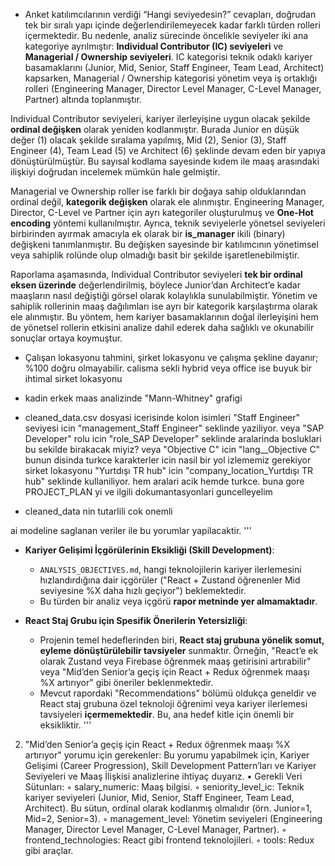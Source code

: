 - Anket katılımcılarının verdiği “Hangi seviyedesin?” cevapları, doğrudan tek bir sıralı yapı içinde değerlendirilemeyecek kadar farklı türden rolleri içermektedir. Bu nedenle, analiz sürecinde öncelikle seviyeler iki ana kategoriye ayrılmıştır: **Individual Contributor (IC) seviyeleri** ve **Managerial / Ownership seviyeleri**. IC kategorisi teknik odaklı kariyer basamaklarını (Junior, Mid, Senior, Staff Engineer, Team Lead, Architect) kapsarken, Managerial / Ownership kategorisi yönetim veya iş ortaklığı rolleri (Engineering Manager, Director Level Manager, C-Level Manager, Partner) altında toplanmıştır.

Individual Contributor seviyeleri, kariyer ilerleyişine uygun olacak şekilde **ordinal değişken** olarak yeniden kodlanmıştır. Burada Junior en düşük değer (1) olacak şekilde sıralama yapılmış, Mid (2), Senior (3), Staff Engineer (4), Team Lead (5) ve Architect (6) şeklinde devam eden bir yapıya dönüştürülmüştür. Bu sayısal kodlama sayesinde kıdem ile maaş arasındaki ilişkiyi doğrudan incelemek mümkün hale gelmiştir.

Managerial ve Ownership roller ise farklı bir doğaya sahip olduklarından ordinal değil, **kategorik değişken** olarak ele alınmıştır. Engineering Manager, Director, C-Level ve Partner için ayrı kategoriler oluşturulmuş ve **One-Hot encoding** yöntemi kullanılmıştır. Ayrıca, teknik seviyelerle yönetsel seviyeleri birbirinden ayırmak amacıyla ek olarak bir **is\_manager** ikili (binary) değişkeni tanımlanmıştır. Bu değişken sayesinde bir katılımcının yönetimsel veya sahiplik rolünde olup olmadığı basit bir şekilde işaretlenebilmiştir.

Raporlama aşamasında, Individual Contributor seviyeleri **tek bir ordinal eksen üzerinde** değerlendirilmiş, böylece Junior’dan Architect’e kadar maaşların nasıl değiştiği görsel olarak kolaylıkla sunulabilmiştir. Yönetim ve sahiplik rollerinin maaş dağılımları ise ayrı bir kategorik karşılaştırma olarak ele alınmıştır. Bu yöntem, hem kariyer basamaklarının doğal ilerleyişini hem de yönetsel rollerin etkisini analize dahil ederek daha sağlıklı ve okunabilir sonuçlar ortaya koymuştur.


- Çalışan lokasyonu tahmini, şirket lokasyonu ve çalışma şekline dayanır; %100 doğru olmayabilir. calisma sekli hybrid veya office ise buyuk bir ihtimal sirket lokasyonu

- kadin erkek maas analizinde "Mann-Whitney" grafigi

- cleaned_data.csv dosyasi icerisinde kolon isimleri "Staff Engineer" seviyesi icin "management_Staff Engineer" seklinde yaziliyor. veya "SAP Developer" rolu icin "role_SAP Developer" seklinde aralarinda bosluklari bu sekilde birakacak miyiz? veya "Objective C" icin "lang__Objective C" bunun disinda turkce karakterler icin nasil bir yol izlememiz gerekiyor sirket lokasyonu "Yurtdışı TR hub" icin "company_location_Yurtdışı TR hub" seklinde kullaniliyor. hem aralari acik hemde turkce. buna gore PROJECT_PLAN yi ve ilgili dokumantasyonlari guncelleyelim

- cleaned_data nin tutarlili cok onemli



ai modeline saglanan veriler ile bu yorumlar yapilacaktir. '''
*   **Kariyer Gelişimi İçgörülerinin Eksikliği (Skill Development)**:
    *   `ANALYSIS_OBJECTIVES.md`, hangi teknolojilerin kariyer ilerlemesini hızlandırdığına dair içgörüler ("React + Zustand öğrenenler Mid seviyesine %X daha hızlı geçiyor") beklemektedir.
    *   Bu türden bir analiz veya içgörü **rapor metninde yer almamaktadır**.

*   **React Staj Grubu için Spesifik Önerilerin Yetersizliği**:
    *   Projenin temel hedeflerinden biri, **React staj grubuna yönelik somut, eyleme dönüştürülebilir tavsiyeler** sunmaktır. Örneğin, "React’e ek olarak Zustand veya Firebase öğrenmek maaş getirisini artırabilir" veya "Mid’den Senior’a geçiş için React + Redux öğrenmek maaşı %X artırıyor" gibi öneriler beklenmektedir.
    *   Mevcut rapordaki "Recommendations" bölümü oldukça geneldir ve React staj grubuna özel teknoloji öğrenimi veya kariyer ilerlemesi tavsiyeleri **içermemektedir**. Bu, ana hedef kitle için önemli bir eksikliktir.
    '''


2. "Mid’den Senior’a geçiş için React + Redux öğrenmek maaşı %X artırıyor" yorumu için gerekenler:
Bu yorumu yapabilmek için, Kariyer Gelişimi (Career Progression), Skill Development Pattern’ları ve Kariyer Seviyeleri ve Maaş İlişkisi analizlerine ihtiyaç duyarız.
• Gerekli Veri Sütunları:
    ◦ salary_numeric: Maaş bilgisi.
    ◦ seniority_level_ic: Teknik kariyer seviyeleri (Junior, Mid, Senior, Staff Engineer, Team Lead, Architect). Bu sütun, ordinal olarak kodlanmış olmalıdır (örn. Junior=1, Mid=2, Senior=3).
    ◦ management_level: Yönetim seviyeleri (Engineering Manager, Director Level Manager, C-Level Manager, Partner).
    ◦ frontend_technologies: React gibi frontend teknolojileri.
    ◦ tools: Redux gibi araçlar.